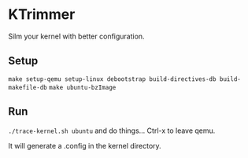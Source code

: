 # KTrimmer
Silm your kernel with better configuration.

## Setup
`make setup-qemu setup-linux debootstrap build-directives-db build-makefile-db`
`make ubuntu-bzImage`

## Run
`./trace-kernel.sh ubuntu` and do things... Ctrl-x to leave qemu.

It will generate a .config in the kernel directory.
